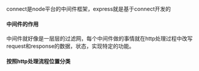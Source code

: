 connect是node平台的中间件框架，express就是基于connect开发的

#### 中间件的作用
中间件就好像是一层层的过滤网，每个中间件做的事情就在http处理过程中改写request和response的数据，状态，实现特定的功能。

#### 按照http处理流程位置分类
